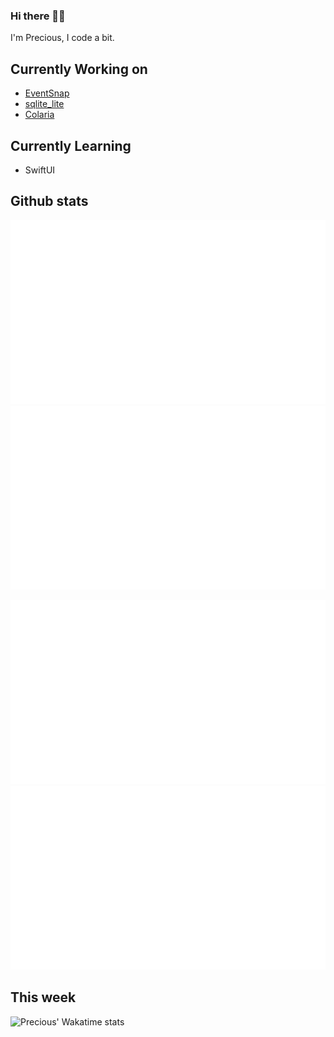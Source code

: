 ### Hi there 👋🏾 
I'm Precious, I code a bit.

## Currently Working on  
- [EventSnap](https://eventsnap.app)
- [sqlite_lite](https://github.com/Kyu/sqlite-lite)
- [Colaria](https://github.com/PcRemote)



## Currently Learning
- SwiftUI

## Github stats
![](https://raw.githubusercontent.com/Kyu/github-stats/master/generated/overview.svg#gh-dark-mode-only)
![](https://raw.githubusercontent.com/Kyu/github-stats/master/generated/overview.svg#gh-light-mode-only)

![](https://raw.githubusercontent.com/Kyu/github-stats/master/generated/languages.svg#gh-dark-mode-only)
![](https://raw.githubusercontent.com/Kyu/github-stats/master/generated/languages.svg#gh-light-mode-only)

## This week
![Precious' Wakatime stats](https://github-readme-stats.vercel.app/api/wakatime?username=Yu&langs_count=5&layout=compact&hide_progress=true)

